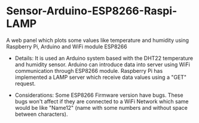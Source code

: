 # Sensor-Arduino-ESP8266-Raspi-LAMP
A web panel which plots some values like temperature and humidity using Raspberry Pi, Arduino and WiFi module ESP8266

* Details:
It is used an Arduino system based with the DHT22 temperature and humidity sensor. Arduino can introduce data into server using WiFi
communication through ESP8266 module.
Raspberry Pi has implemented a LAMP server which receive data values using a "GET" request.

* Considerations:
Some ESP8266 Firmware version have bugs. These bugs won't affect if they are connected to a WiFi Network which same would be like "Name12"
(name with some numbers and without space between characters).
